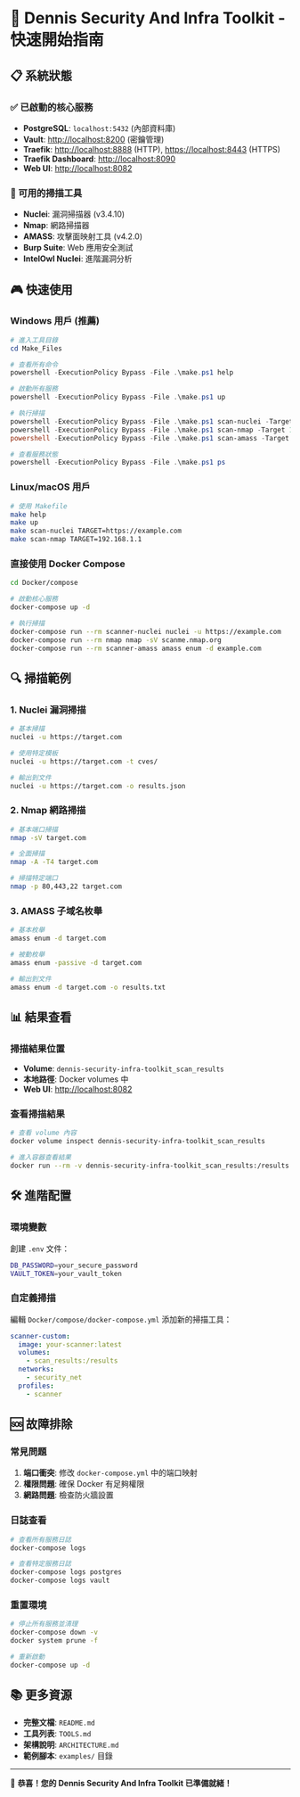 # 🚀 Dennis Security And Infra Toolkit - 快速開始指南

## 📋 系統狀態

### ✅ 已啟動的核心服務
- **PostgreSQL**: `localhost:5432` (內部資料庫)
- **Vault**: <http://localhost:8200> (密鑰管理)
- **Traefik**: <http://localhost:8888> (HTTP), <https://localhost:8443> (HTTPS)
- **Traefik Dashboard**: <http://localhost:8090>
- **Web UI**: <http://localhost:8082>

### 🔧 可用的掃描工具
- **Nuclei**: 漏洞掃描器 (v3.4.10)
- **Nmap**: 網路掃描器
- **AMASS**: 攻擊面映射工具 (v4.2.0)
- **Burp Suite**: Web 應用安全測試
- **IntelOwl Nuclei**: 進階漏洞分析

## 🎮 快速使用

### Windows 用戶 (推薦)
```powershell
# 進入工具目錄
cd Make_Files

# 查看所有命令
powershell -ExecutionPolicy Bypass -File .\make.ps1 help

# 啟動所有服務
powershell -ExecutionPolicy Bypass -File .\make.ps1 up

# 執行掃描
powershell -ExecutionPolicy Bypass -File .\make.ps1 scan-nuclei -Target https://example.com
powershell -ExecutionPolicy Bypass -File .\make.ps1 scan-nmap -Target 192.168.1.1
powershell -ExecutionPolicy Bypass -File .\make.ps1 scan-amass -Target example.com

# 查看服務狀態
powershell -ExecutionPolicy Bypass -File .\make.ps1 ps
```

### Linux/macOS 用戶
```bash
# 使用 Makefile
make help
make up
make scan-nuclei TARGET=https://example.com
make scan-nmap TARGET=192.168.1.1
```

### 直接使用 Docker Compose
```bash
cd Docker/compose

# 啟動核心服務
docker-compose up -d

# 執行掃描
docker-compose run --rm scanner-nuclei nuclei -u https://example.com
docker-compose run --rm nmap nmap -sV scanme.nmap.org
docker-compose run --rm scanner-amass amass enum -d example.com
```

## 🔍 掃描範例

### 1. Nuclei 漏洞掃描
```bash
# 基本掃描
nuclei -u https://target.com

# 使用特定模板
nuclei -u https://target.com -t cves/

# 輸出到文件
nuclei -u https://target.com -o results.json
```

### 2. Nmap 網路掃描
```bash
# 基本端口掃描
nmap -sV target.com

# 全面掃描
nmap -A -T4 target.com

# 掃描特定端口
nmap -p 80,443,22 target.com
```

### 3. AMASS 子域名枚舉
```bash
# 基本枚舉
amass enum -d target.com

# 被動枚舉
amass enum -passive -d target.com

# 輸出到文件
amass enum -d target.com -o results.txt
```

## 📊 結果查看

### 掃描結果位置
- **Volume**: `dennis-security-infra-toolkit_scan_results`
- **本地路徑**: Docker volumes 中
- **Web UI**: <http://localhost:8082>

### 查看掃描結果
```bash
# 查看 volume 內容
docker volume inspect dennis-security-infra-toolkit_scan_results

# 進入容器查看結果
docker run --rm -v dennis-security-infra-toolkit_scan_results:/results alpine ls -la /results
```

## 🛠️ 進階配置

### 環境變數
創建 `.env` 文件：
```bash
DB_PASSWORD=your_secure_password
VAULT_TOKEN=your_vault_token
```

### 自定義掃描
編輯 `Docker/compose/docker-compose.yml` 添加新的掃描工具：
```yaml
scanner-custom:
  image: your-scanner:latest
  volumes:
    - scan_results:/results
  networks:
    - security_net
  profiles:
    - scanner
```

## 🆘 故障排除

### 常見問題
1. **端口衝突**: 修改 `docker-compose.yml` 中的端口映射
2. **權限問題**: 確保 Docker 有足夠權限
3. **網路問題**: 檢查防火牆設置

### 日誌查看
```bash
# 查看所有服務日誌
docker-compose logs

# 查看特定服務日誌
docker-compose logs postgres
docker-compose logs vault
```

### 重置環境
```bash
# 停止所有服務並清理
docker-compose down -v
docker system prune -f

# 重新啟動
docker-compose up -d
```

## 📚 更多資源

- **完整文檔**: `README.md`
- **工具列表**: `TOOLS.md`
- **架構說明**: `ARCHITECTURE.md`
- **範例腳本**: `examples/` 目錄

---

🎉 **恭喜！您的 Dennis Security And Infra Toolkit 已準備就緒！**
